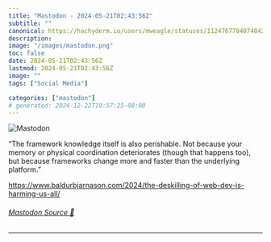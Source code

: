 ```yaml
---
title: "Mastodon - 2024-05-21T02:43:56Z"
subtitle: ""
canonical: https://hachyderm.io/users/mweagle/statuses/112476778407484230
description:
image: "/images/mastodon.png"
toc: false
date: 2024-05-21T02:43:56Z
lastmod: 2024-05-21T02:43:56Z
image: ""
tags: ["Social Media"]

categories: ["mastodon"]
# generated: 2024-12-22T19:57:25-08:00
---
```

![Mastodon](/images/mastodon.png)

<p>“The framework knowledge itself is also perishable. Not because your memory or physical coordination deteriorates (though that happens too), but because frameworks change more and faster than the underlying platform.”</p><p><a href="https://www.baldurbjarnason.com/2024/the-deskilling-of-web-dev-is-harming-us-all/" target="_blank" rel="nofollow noopener noreferrer" translate="no"><span class="invisible">https://www.</span><span class="ellipsis">baldurbjarnason.com/2024/the-d</span><span class="invisible">eskilling-of-web-dev-is-harming-us-all/</span></a></p>


###### [Mastodon Source 🐘](https://hachyderm.io/@mweagle/112476778407484230)

___
